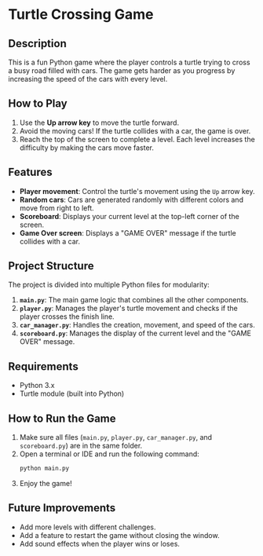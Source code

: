 # Turtle Crossing Game

## Description
This is a fun Python game where the player controls a turtle trying to cross a busy road filled with cars. The game gets harder as you progress by increasing the speed of the cars with every level.

## How to Play
1. Use the **Up arrow key** to move the turtle forward.
2. Avoid the moving cars! If the turtle collides with a car, the game is over.
3. Reach the top of the screen to complete a level. Each level increases the difficulty by making the cars move faster.

## Features
- **Player movement**: Control the turtle's movement using the `Up` arrow key.
- **Random cars**: Cars are generated randomly with different colors and move from right to left.
- **Scoreboard**: Displays your current level at the top-left corner of the screen.
- **Game Over screen**: Displays a "GAME OVER" message if the turtle collides with a car.

## Project Structure
The project is divided into multiple Python files for modularity:
1. **`main.py`**: The main game logic that combines all the other components.
2. **`player.py`**: Manages the player's turtle movement and checks if the player crosses the finish line.
3. **`car_manager.py`**: Handles the creation, movement, and speed of the cars.
4. **`scoreboard.py`**: Manages the display of the current level and the "GAME OVER" message.

## Requirements
- Python 3.x
- Turtle module (built into Python)

## How to Run the Game
1. Make sure all files (`main.py`, `player.py`, `car_manager.py`, and `scoreboard.py`) are in the same folder.
2. Open a terminal or IDE and run the following command:
   ```bash
   python main.py
   ```
3. Enjoy the game!

## Future Improvements
- Add more levels with different challenges.
- Add a feature to restart the game without closing the window.
- Add sound effects when the player wins or loses.
